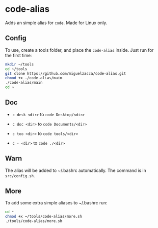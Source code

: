 # code-alias

Adds an simple alias for `code`. Made for Linux only.

## Config

To use, create a tools folder, and place the `code-alias` inside. Just run for the first time:

```bash
mkdir ~/tools
cd ~/tools
git clone https://github.com/miguelzacca/code-alias.git
chmod +x ./code-alias/main
./code-alias/main
cd ~
```

## Doc

- `c desk <dir>` to `code Desktop/<dir>`

- `c doc <dir>` to `code Documents/<dir>`

- `c too <dir>` to `code tools/<dir>`

- `c - <dir>` to `code ./<dir>`

## Warn

The alias will be added to ~/.bashrc automatically. The command is in `src/config.sh`.

## More

To add some extra simple aliases to ~/.bashrc run:

```bash
cd ~
chmod +x ~/tools/code-alias/more.sh
./tools/code-alias/more.sh
```
